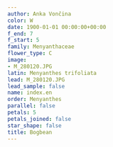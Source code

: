```yaml
---
author: Anka Vončina
color: W
date: 1900-01-01 00:00:00+00:00
f_end: 7
f_start: 5
family: Menyanthaceae
flower_type: C
image:
- M_280120.JPG
latin: Menyanthes trifoliata
lead: M_280120.JPG
lead_sample: false
name: index.en
order: Menyanthes
parallel: false
petals: 5
petals_joined: false
star_shape: false
title: Bogbean
---
```


